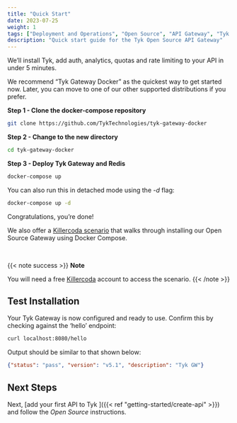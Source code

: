 ```yaml
---
title: "Quick Start"
date: 2023-07-25
weight: 1
tags: ["Deployment and Operations", "Open Source", "API Gateway", "Tyk OSS"]
description: "Quick start guide for the Tyk Open Source API Gateway"
---
```


We’ll install Tyk, add auth, analytics, quotas and rate limiting to your API in under 5 minutes.

We recommend “Tyk Gateway Docker” as the quickest way to get started now. Later, you can move to one of our other supported distributions if you prefer.

**Step 1 - Clone the docker-compose repository**
```bash
git clone https://github.com/TykTechnologies/tyk-gateway-docker
```

**Step 2 - Change to the new directory**
```bash
cd tyk-gateway-docker
```

**Step 3 - Deploy Tyk Gateway and Redis**
```bash
docker-compose up
```

You can also run this in detached mode using the _-d_ flag:

```bash
docker-compose up -d
```


Congratulations, you’re done!

We also offer a [Killercoda scenario](https://killercoda.com/tyk-tutorials/scenario/Tyk-install-OSS-docker-compose) that walks through installing our Open Source Gateway using Docker Compose.

<br>

{{< note success >}}
**Note**  

You will need a free [Killercoda](https://killercoda.com/) account to access the scenario.
{{< /note >}}


## Test Installation

Your Tyk Gateway is now configured and ready to use. Confirm this by checking against the ‘hello’ endpoint:

```bash
curl localhost:8080/hello
```

Output should be similar to that shown below:
```json
{"status": "pass", "version": "v5.1", "description": "Tyk GW"}
```

## Next Steps

Next, [add your first API to Tyk ]({{< ref "getting-started/create-api" >}}) and follow the *Open Source* instructions.